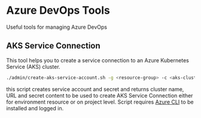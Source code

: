 # Azure DevOps Tools

Useful tools for managing Azure DevOps

## AKS Service Connection

This tool helps you to create a service connection to an Azure Kubernetes Service (AKS) cluster.

```bash
./admin/create-aks-service-account.sh -g <resource-group> -c <aks-cluster-name> -n <namespace> [-s <subscription>]
```

this script creates service account and secret and returns cluster name, URL and secret content to be used to create AKS Service Connection either for environment resource or on project level. Script requires [Azure CLI][azurecli] to be installed and logged in.

[azurecli]: https://learn.microsoft.com/en-us/cli/azure/

